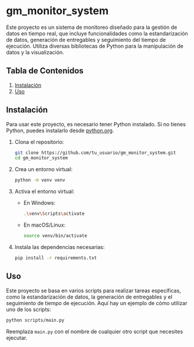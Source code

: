 # gm_monitor_system

Este proyecto es un sistema de monitoreo diseñado para la gestión de datos en tiempo real, que incluye funcionalidades como la estandarización de datos, generación de entregables y seguimiento del tiempo de ejecución. Utiliza diversas bibliotecas de Python para la manipulación de datos y la visualización.

## Tabla de Contenidos

1. [Instalación](#instalación)
2. [Uso](#uso)

## Instalación

Para usar este proyecto, es necesario tener Python instalado. Si no tienes Python, puedes instalarlo desde [python.org](https://www.python.org/).

1. Clona el repositorio:

   ```bash
   git clone https://github.com/tu_usuario/gm_monitor_system.git
   cd gm_monitor_system
2. Crea un entorno virtual:

   ```bash
   python -m venv venv
   ```

3. Activa el entorno virtual:

   - En Windows:

     ```bash
     .\venv\Scripts\activate
     ```

   - En macOS/Linux:

     ```bash
     source venv/bin/activate
     ```

4. Instala las dependencias necesarias:

   ```bash
   pip install -r requirements.txt
   ```

## Uso

Este proyecto se basa en varios scripts para realizar tareas específicas, como la estandarización de datos, la generación de entregables y el seguimiento de tiempo de ejecución. Aquí hay un ejemplo de cómo utilizar uno de los scripts:

```bash
python scripts/main.py
```

Reemplaza `main.py` con el nombre de cualquier otro script que necesites ejecutar.
